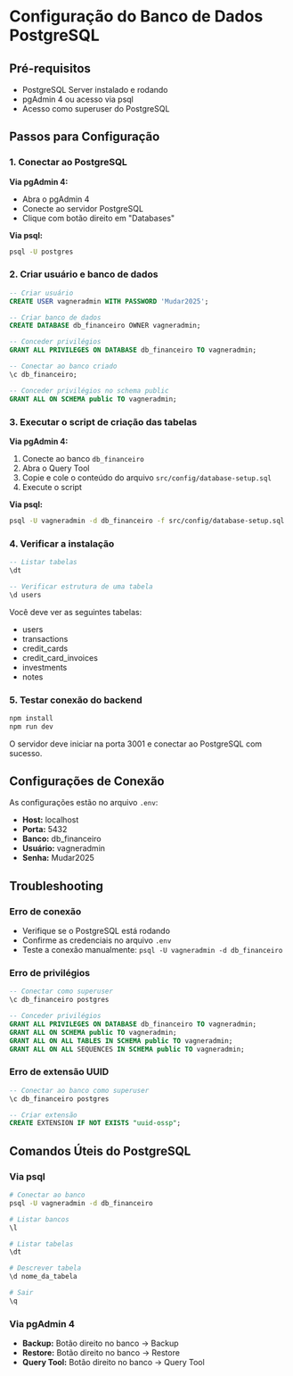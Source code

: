 # Configuração do Banco de Dados PostgreSQL

## Pré-requisitos
- PostgreSQL Server instalado e rodando
- pgAdmin 4 ou acesso via psql
- Acesso como superuser do PostgreSQL

## Passos para Configuração

### 1. Conectar ao PostgreSQL
**Via pgAdmin 4:**
- Abra o pgAdmin 4
- Conecte ao servidor PostgreSQL
- Clique com botão direito em "Databases"

**Via psql:**
```bash
psql -U postgres
```

### 2. Criar usuário e banco de dados
```sql
-- Criar usuário
CREATE USER vagneradmin WITH PASSWORD 'Mudar2025';

-- Criar banco de dados
CREATE DATABASE db_financeiro OWNER vagneradmin;

-- Conceder privilégios
GRANT ALL PRIVILEGES ON DATABASE db_financeiro TO vagneradmin;

-- Conectar ao banco criado
\c db_financeiro;

-- Conceder privilégios no schema public
GRANT ALL ON SCHEMA public TO vagneradmin;
```

### 3. Executar o script de criação das tabelas
**Via pgAdmin 4:**
1. Conecte ao banco `db_financeiro`
2. Abra o Query Tool
3. Copie e cole o conteúdo do arquivo `src/config/database-setup.sql`
4. Execute o script

**Via psql:**
```bash
psql -U vagneradmin -d db_financeiro -f src/config/database-setup.sql
```

### 4. Verificar a instalação
```sql
-- Listar tabelas
\dt

-- Verificar estrutura de uma tabela
\d users
```

Você deve ver as seguintes tabelas:
- users
- transactions
- credit_cards
- credit_card_invoices
- investments
- notes

### 5. Testar conexão do backend
```bash
npm install
npm run dev
```

O servidor deve iniciar na porta 3001 e conectar ao PostgreSQL com sucesso.

## Configurações de Conexão
As configurações estão no arquivo `.env`:
- **Host:** localhost
- **Porta:** 5432
- **Banco:** db_financeiro
- **Usuário:** vagneradmin
- **Senha:** Mudar2025

## Troubleshooting

### Erro de conexão
- Verifique se o PostgreSQL está rodando
- Confirme as credenciais no arquivo `.env`
- Teste a conexão manualmente: `psql -U vagneradmin -d db_financeiro`

### Erro de privilégios
```sql
-- Conectar como superuser
\c db_financeiro postgres

-- Conceder privilégios
GRANT ALL PRIVILEGES ON DATABASE db_financeiro TO vagneradmin;
GRANT ALL ON SCHEMA public TO vagneradmin;
GRANT ALL ON ALL TABLES IN SCHEMA public TO vagneradmin;
GRANT ALL ON ALL SEQUENCES IN SCHEMA public TO vagneradmin;
```

### Erro de extensão UUID
```sql
-- Conectar ao banco como superuser
\c db_financeiro postgres

-- Criar extensão
CREATE EXTENSION IF NOT EXISTS "uuid-ossp";
```

## Comandos Úteis do PostgreSQL

### Via psql
```bash
# Conectar ao banco
psql -U vagneradmin -d db_financeiro

# Listar bancos
\l

# Listar tabelas
\dt

# Descrever tabela
\d nome_da_tabela

# Sair
\q
```

### Via pgAdmin 4
- **Backup:** Botão direito no banco → Backup
- **Restore:** Botão direito no banco → Restore
- **Query Tool:** Botão direito no banco → Query Tool